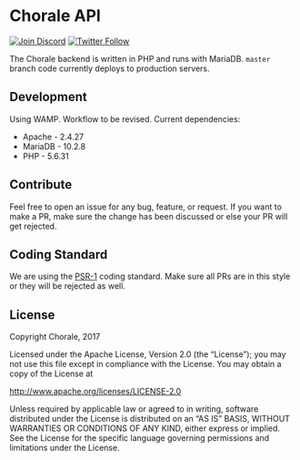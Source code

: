 # Chorale API

[![Join Discord](https://img.shields.io/discord/330694680318574592.svg?style=flat-square)](https://discord.gg/BUbfvsM)
[![Twitter Follow](https://img.shields.io/twitter/follow/choraleapp.svg?style=social&label=follow)](https://twitter.com/choraleapp)

The Chorale backend is written in PHP and runs with MariaDB. `master` branch code currently deploys to production servers.

## Development


Using WAMP. Workflow to be revised. Current dependencies:

* Apache - 2.4.27
* MariaDB - 10.2.8
* PHP - 5.6.31
 

## Contribute

Feel free to open an issue for any bug, feature, or request. If you want to make a PR, make sure the change has been discussed or else your PR will get rejected.

## Coding Standard
We are using the [PSR-1](https://github.com/php-fig/fig-standards/blob/master/accepted/PSR-1-basic-coding-standard.md) coding standard. Make sure all PRs are in this style or they will be rejected as well.

## License

Copyright Chorale, 2017

Licensed under the Apache License, Version 2.0 (the “License”); you may not use this file except in compliance with the License. You may obtain a copy of the License at

http://www.apache.org/licenses/LICENSE-2.0

Unless required by applicable law or agreed to in writing, software distributed under the License is distributed on an “AS IS” BASIS, WITHOUT WARRANTIES OR CONDITIONS OF ANY KIND, either express or implied. See the License for the specific language governing permissions and limitations under the License.
